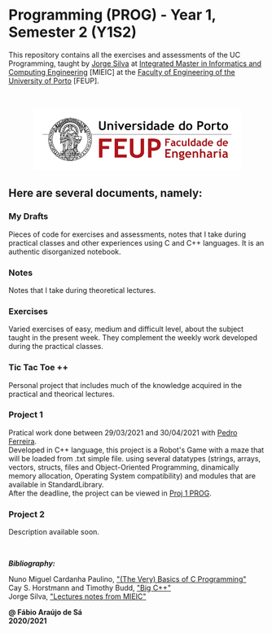 # Programming (PROG) - Year 1, Semester 2 (Y1S2)

This repository contains all the exercises and assessments of the UC Programming, taught by [Jorge Silva](https://sigarra.up.pt/feup/pt/FUNC_GERAL.FORMVIEW?p_codigo=208785) at [Integrated Master in Informatics and Computing Engineering](https://sigarra.up.pt/feup/pt/cur_geral.cur_view?pv_curso_id=742) [MIEIC] at the [Faculty of Engineering of the University of Porto](https://sigarra.up.pt/feup/pt/web_page.Inicial) [FEUP]. <br/>

<br/>
<p align="center">
  <img 
      title = "FEUP logo"
      src = "Images\FEUP_logo.png" 
      alt = "FEUP Logo" 
    />
</p>

## Here are several documents, namely:

### My Drafts <br/>
Pieces of code for exercises and assessments, notes that I take during practical classes and other experiences using C and C++ languages. It is an authentic disorganized notebook. <br/>

### Notes
Notes that I take during theoretical lectures.<br/>

### Exercises
Varied exercises of easy, medium and difficult level, about the subject taught in the present week. They complement the weekly work developed during the practical classes. <br/>

### Tic Tac Toe ++
Personal project that includes much of the knowledge acquired in the practical and theorical lectures.

### Project 1
Pratical work done between 29/03/2021 and 30/04/2021 with [Pedro Ferreira](https://github.com/Pedro-PFerreira). <br>
Developed in C++ language, this project is a Robot's Game with a maze that will be loaded from .txt simple file. using several datatypes (strings, arrays, vectors, structs, files and Object-Oriented Programming, dinamically memory allocation, Operating System compatibility) and modules that are available in StandardLibrary. <br>
After the deadline, the project can be viewed in [Proj 1 PROG](https://github.com/Fabio-A-Sa/Proj_PROG). <br/>

### Project 2
Description available soon. <br/>

<br>

***Bibliography:*** 

Nuno Miguel Cardanha Paulino, ["(The Very) Basics of C Programming"](https://paginas.fe.up.pt/~nmcp/basicsofC_v065.pdf) <br>
Cay S. Horstmann and Timothy Budd, ["Big C++"](https://horstmann.com/bigcpp/bigcpp1.html) <br>
Jorge Silva, ["Lectures notes from MIEIC"](https://github.com/Fabio-A-Sa/Y1S2-Programming/blob/main/Notes/Notebook.pdf)

**@ Fábio Araújo de Sá** <br/>
**2020/2021**